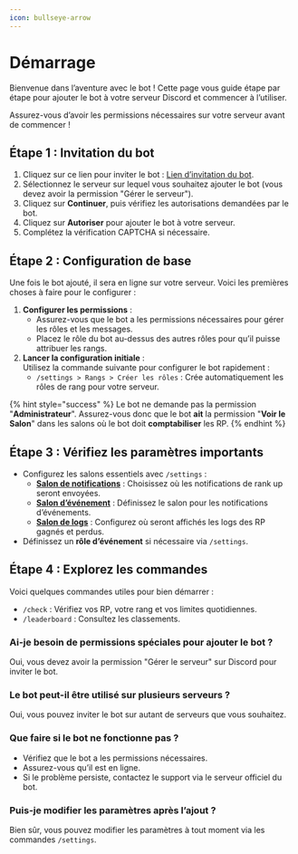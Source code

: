 ```yaml
---
icon: bullseye-arrow
---
```


# Démarrage

Bienvenue dans l’aventure avec le bot ! Cette page vous guide étape par étape pour ajouter le bot à votre serveur Discord et commencer à l’utiliser.

Assurez-vous d’avoir les permissions nécessaires sur votre serveur avant de commencer !

## Étape 1 : Invitation du bot

1. Cliquez sur ce lien pour inviter le bot : [Lien d’invitation du bot](https://discord.com/oauth2/authorize?client_id=1312924786451812413\&permissions=275146722497\&integration_type=0\&scope=applications.commands+bot).
2. Sélectionnez le serveur sur lequel vous souhaitez ajouter le bot (vous devez avoir la permission "Gérer le serveur").
3. Cliquez sur **Continuer**, puis vérifiez les autorisations demandées par le bot.
4. Cliquez sur **Autoriser** pour ajouter le bot à votre serveur.
5. Complétez la vérification CAPTCHA si nécessaire.

## Étape 2 : Configuration de base

Une fois le bot ajouté, il sera en ligne sur votre serveur. Voici les premières choses à faire pour le configurer :

1. **Configurer les permissions** :
   * Assurez-vous que le bot a les permissions nécessaires pour gérer les rôles et les messages.
   * Placez le rôle du bot au-dessus des autres rôles pour qu’il puisse attribuer les rangs.
2. **Lancer la configuration initiale** :\
   Utilisez la commande suivante pour configurer le bot rapidement :
   * `/settings > Rangs > Créer les rôles` : Crée automatiquement les rôles de rang pour votre serveur.

{% hint style="success" %}
Le bot ne demande pas la permission "**Administrateur**". Assurez-vous donc que le bot **ait** la permission "**Voir le Salon**" dans les salons où le bot doit **comptabiliser** les RP.
{% endhint %}

## Étape 3 : Vérifiez les paramètres importants

* Configurez les salons essentiels avec `/settings` :
  * [**Salon de notifications**](configuration/salon-de-notifications.md) : Choisissez où les notifications de rank up seront envoyées.
  * [**Salon d’événement**](configuration/salon-devenement.md) : Définissez le salon pour les notifications d’événements.
  * [**Salon de logs**](configuration/salon-des-logs.md) : Configurez où seront affichés les logs des RP gagnés et perdus.
* Définissez un **rôle d’événement** si nécessaire via `/settings`.

## Étape 4 : Explorez les commandes

Voici quelques commandes utiles pour bien démarrer :

* `/check` : Vérifiez vos RP, votre rang et vos limites quotidiennes.
* `/leaderboard` : Consultez les classements.

### **Ai-je besoin de permissions spéciales pour ajouter le bot ?**

Oui, vous devez avoir la permission "Gérer le serveur" sur Discord pour inviter le bot.

### **Le bot peut-il être utilisé sur plusieurs serveurs ?**

Oui, vous pouvez inviter le bot sur autant de serveurs que vous souhaitez.

### **Que faire si le bot ne fonctionne pas ?**

* Vérifiez que le bot a les permissions nécessaires.
* Assurez-vous qu’il est en ligne.
* Si le problème persiste, contactez le support via le serveur officiel du bot.

### **Puis-je modifier les paramètres après l’ajout ?**

Bien sûr, vous pouvez modifier les paramètres à tout moment via les commandes `/settings`.
